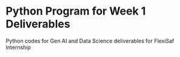 # Python Program for Week 1 Deliverables
Python codes for Gen AI and Data Science deliverables for FlexiSaf Internship
